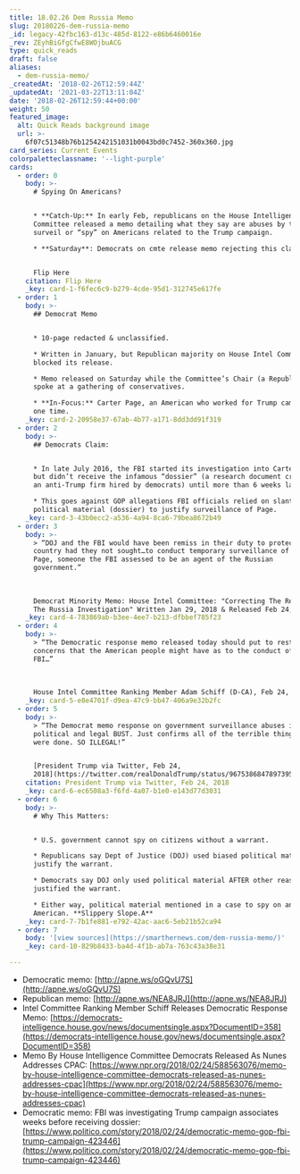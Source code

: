 ```yaml
---
title: 18.02.26 Dem Russia Memo
slug: 20180226-dem-russia-memo
_id: legacy-42fbc163-d13c-485d-8122-e86b6460016e
_rev: ZEyhBiGfgCfwE8WOjbuACG
type: quick_reads
draft: false
aliases:
  - dem-russia-memo/
_createdAt: '2018-02-26T12:59:44Z'
_updatedAt: '2021-03-22T13:11:04Z'
date: '2018-02-26T12:59:44+00:00'
weight: 50
featured_image:
  alt: Quick Reads background image
  url: >-
    6f07c51348b76b1254242151031b0043bd0c7452-360x360.jpg
card_series: Current Events
colorpaletteclassname: '--light-purple'
cards:
  - order: 0
    body: >-
      # Spying On Americans?


      * **Catch-Up:** In early Feb, republicans on the House Intelligence
      Committee released a memo detailing what they say are abuses by the FBI to
      surveil or “spy” on Americans related to the Trump campaign.

      * **Saturday**: Democrats on cmte release memo rejecting this claim.


      Flip Here
    citation: Flip Here
    _key: card-1-f6fec6c9-b279-4cde-95d1-312745e617fe
  - order: 1
    body: >-
      ## Democrat Memo


      * 10-page redacted & unclassified.

      * Written in January, but Republican majority on House Intel Committee
      blocked its release.

      * Memo released on Saturday while the Committee’s Chair (a Republican)
      spoke at a gathering of conservatives.

      * **In-Focus:** Carter Page, an American who worked for Trump campaign at
      one time.
    _key: card-2-20958e37-67ab-4b77-a171-8dd3dd91f319
  - order: 2
    body: >-
      ## Democrats Claim:


      * In late July 2016, the FBI started its investigation into Carter Page,
      but didn’t receive the infamous “dossier” (a research document created by
      an anti-Trump firm hired by democrats) until more than 6 weeks later.

      * This goes against GOP allegations FBI officials relied on slanted
      political material (dossier) to justify surveillance of Page.
    _key: card-3-43b0ecc2-a536-4a94-8ca6-79bea8672b49
  - order: 3
    body: >-
      > “DOJ and the FBI would have been remiss in their duty to protect the
      country had they not sought…to conduct temporary surveillance of Carter
      Page, someone the FBI assessed to be an agent of the Russian
      government.”  
        
        
        
      Democrat Minority Memo: House Intel Committee: "Correcting The Record -
      The Russia Investigation" Written Jan 29, 2018 & Released Feb 24, 2018
    _key: card-4-783869ab-b3ee-4ee7-b213-dfbbef785f23
  - order: 4
    body: >-
      > “The Democratic response memo released today should put to rest any
      concerns that the American people might have as to the conduct of the
      FBI…”  
        
        
        
      House Intel Committee Ranking Member Adam Schiff (D-CA), Feb 24, 2018
    _key: card-5-e8e4701f-d9ea-47c9-bb47-406a9e32b2fc
  - order: 5
    body: >-
      > “The Democrat memo response on government surveillance abuses is a total
      political and legal BUST. Just confirms all of the terrible things that
      were done. SO ILLEGAL!”


      [President Trump via Twitter, Feb 24,
      2018](https://twitter.com/realDonaldTrump/status/967538684789739520)
    citation: President Trump via Twitter, Feb 24, 2018
    _key: card-6-ec6508a3-f6fd-4a07-b1e0-e143d77d3031
  - order: 6
    body: >-
      # Why This Matters:


      * U.S. government cannot spy on citizens without a warrant.

      * Republicans say Dept of Justice (DOJ) used biased political material to
      justify the warrant.

      * Democrats say DOJ only used political material AFTER other reasons
      justified the warrant.

      * Either way, political material mentioned in a case to spy on an
      American. **Slippery Slope.A**
    _key: card-7-7b1fe881-e792-42ac-aac6-5eb21b52ca94
  - order: 7
    body: '[view sources](https://smarthernews.com/dem-russia-memo/)'
    _key: card-10-829b8433-ba4d-4f1b-ab7a-763c43a38e31

---
```

* Democratic memo: [http://apne.ws/oGQvU7S](http://apne.ws/oGQvU7S)
* Republican memo: [http://apne.ws/NEA8JRJ](http://apne.ws/NEA8JRJ)
* Intel Committee Ranking Member Schiff Releases Democratic Response Memo: [https://democrats-intelligence.house.gov/news/documentsingle.aspx?DocumentID=358](https://democrats-intelligence.house.gov/news/documentsingle.aspx?DocumentID=358)
* Memo By House Intelligence Committee Democrats Released As Nunes Addresses CPAC: [https://www.npr.org/2018/02/24/588563076/memo-by-house-intelligence-committee-democrats-released-as-nunes-addresses-cpac](https://www.npr.org/2018/02/24/588563076/memo-by-house-intelligence-committee-democrats-released-as-nunes-addresses-cpac)
* Democratic memo: FBI was investigating Trump campaign associates weeks before receiving dossier: [https://www.politico.com/story/2018/02/24/democratic-memo-gop-fbi-trump-campaign-423446](https://www.politico.com/story/2018/02/24/democratic-memo-gop-fbi-trump-campaign-423446)